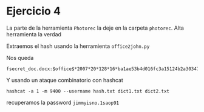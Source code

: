 # Ejercicio 4

La parte de la herramienta `Photorec` la deje en la carpeta `photorec`. Alta herramienta la verdad

Extraemos el hash usando la herramienta `office2john.py`

Nos queda
```
fsecret_doc.docx:$office$*2007*20*128*16*ba1ae53b4d016fc3a15124b2a3034779*49a69de2853eac6c62cceeeb549aac18*57e5fd8bfd182b4c70071a3052b91194e048055c
```

Y usando un ataque combinatorio con hashcat
```
hashcat -a 1 -m 9400 --username hash.txt dict1.txt dict2.txt
```

recuperamos la password `jimmyisno.1saop91`
